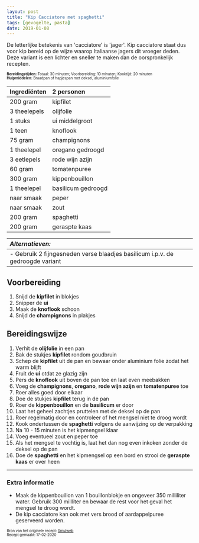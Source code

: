 ```yaml
---
layout: post
title: "Kip Cacciatore met spaghetti"
tags: [gevogelte, pasta]
date: 2019-01-08
---
```


De letterlijke betekenis van 'cacciatore' is 'jager'. Kip cacciatore staat dus voor kip bereid op de wijze waarop Italiaanse jagers dit vroeger deden. Deze variant is een lichter en sneller te maken dan de oorspronkelijk recepten.

<sub><sup>
**Bereidingstijden:** Totaal: 30 minuten; Voorbereiding: 10 minuten; Kooktijd: 20 minuten  
**Hulpmiddelen:** Braadpan of hapjespan met deksel, aluminiumfolie
</sup></sub>

| Ingrediënten | 2 personen         |
|:------------ |:------------------ |
| 200 gram     | kipfilet           |
| 3 theelepels | olijfolie          |
| 1 stuks      | ui middelgroot     |
| 1 teen       | knoflook           |
| 75 gram      | champignons        |
| 1 theelepel  | oregano gedroogd   |
| 3 eetlepels  | rode wijn azijn    |
| 60 gram      | tomatenpuree       |
| 300 gram     | kippenbouillon     |
| 1 theelepel  | basilicum gedroogd |
| naar smaak   | peper              |
| naar smaak   | zout               |
| 200 gram     | spaghetti          |
| 200 gram     | geraspte kaas      |


| _Alternatieven:_                   |
|:------------------------------ |
| - Gebruik 2 fijngesneden verse blaadjes basilicum i.p.v. de gedroogde variant |


## Voorbereiding
1. Snijd de **kipfilet** in blokjes
2. Snipper de **ui**
3. Maak de **knoflook** schoon
3. Snijd de **champignons** in plakjes

## Bereidingswijze
1. Verhit de **olijfolie** in een pan
2. Bak de stukjes **kipfilet** rondom goudbruin
3. Schep de **kipfilet** uit de pan en bewaar onder aluminium folie zodat het warm blijft
4. Fruit de **ui** otdat ze glazig zijn
5. Pers de **knoflook** uit boven de pan toe en laat even meebakken
6. Voeg de **champignons**, **oregano**, **rode wijn azijn** en **tomatenpuree** toe
7. Roer alles goed door elkaar
8. Doe de stukjes **kipfilet** terug in de pan
9. Roer de **kippenbouillon** en de **basilicum** er door
10. Laat het geheel zachtjes pruttelen met de deksel op de pan
11. Roer regelmatig door en controleer of het mengsel niet te droog wordt
12. Kook ondertussen de **spaghetti** volgens de aanwijzing op de verpakking
13. Na 10 - 15 minuten is het kipmengsel klaar
14. Voeg eventueel zout en peper toe
15. Als het mengsel te vochtig is, laat het dan nog even inkoken zonder de deksel op de pan
16. Doe de **spaghetti** en het kipmengsel op een bord en strooi de **geraspte kaas** er over heen

-----------------------------------------------------------------------
### Extra informatie  
- Maak de kippenbouillon van 1 bouillonblokje en ongeveer 350 milliliter water.
  Gebruik 300 millliter en bewaar de rest voor het geval het mengsel te droog wordt.
- De kip cacciatore kan ook met vers brood of aardappelpuree geserveerd worden.   

<sub><sup>
Bron van het originele recept: [Smulweb](https://www.smulweb.nl/recepten/717897/Kip-cacciatore)  
Recept gemaakt: 17-02-2020
</sup></sub>
